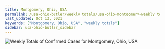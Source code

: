 ```yaml
---
title: Montgomery, Ohio, USA
permalink: /usa-ohio-butler/weekly_totals/usa-ohio-montgomery-weekly_totals.html
last_updated: Oct 13, 2021
keywords: ["Montgomery, Ohio, USA", "weekly totals"]
sidebar: usa-ohio-butler_sidebar
---
```


![Weekly Totals of Confirmed Cases for Montgomery, Ohio, USA](/covid_tracker/images/graphs/usa-ohio-montgomery-weekly_totals_graph.png)
